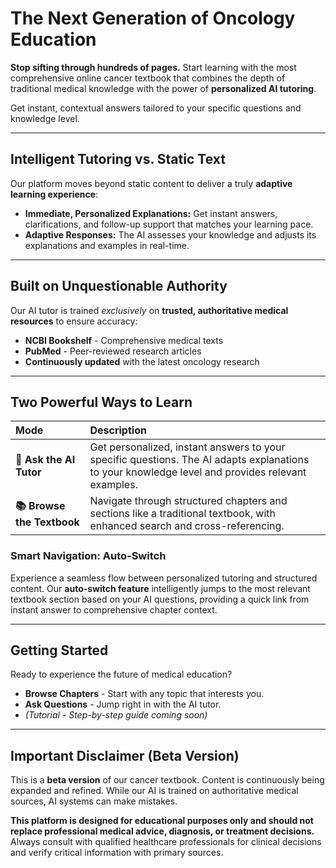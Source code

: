 # The Next Generation of Oncology Education

**Stop sifting through hundreds of pages.** Start learning with the most comprehensive online cancer textbook that combines the depth of traditional medical knowledge with the power of **personalized AI tutoring**.

Get instant, contextual answers tailored to your specific questions and knowledge level.

---

## Intelligent Tutoring vs. Static Text

Our platform moves beyond static content to deliver a truly **adaptive learning experience**:

* **Immediate, Personalized Explanations:** Get instant answers, clarifications, and follow-up support that matches your learning pace.
* **Adaptive Responses:** The AI assesses your knowledge and adjusts its explanations and examples in real-time.

---

## Built on Unquestionable Authority

Our AI tutor is trained *exclusively* on **trusted, authoritative medical resources** to ensure accuracy:

* **NCBI Bookshelf** - Comprehensive medical texts
* **PubMed** - Peer-reviewed research articles
* **Continuously updated** with the latest oncology research

---

## Two Powerful Ways to Learn

| Mode | Description |
| :--- | :--- |
| **🤖 Ask the AI Tutor** | Get personalized, instant answers to your specific questions. The AI adapts explanations to your knowledge level and provides relevant examples. |
| **📚 Browse the Textbook** | Navigate through structured chapters and sections like a traditional textbook, with enhanced search and cross-referencing. |

### Smart Navigation: Auto-Switch

Experience a seamless flow between personalized tutoring and structured content. Our **auto-switch feature** intelligently jumps to the most relevant textbook section based on your AI questions, providing a quick link from instant answer to comprehensive chapter context.

---

## Getting Started

Ready to experience the future of medical education?

* **Browse Chapters** - Start with any topic that interests you.
* **Ask Questions** - Jump right in with the AI tutor.
* *(Tutorial - Step-by-step guide coming soon)*

---

## Important Disclaimer (Beta Version)

This is a **beta version** of our cancer textbook. Content is continuously being expanded and refined. While our AI is trained on authoritative medical sources, AI systems can make mistakes.

**This platform is designed for educational purposes only and should not replace professional medical advice, diagnosis, or treatment decisions.** Always consult with qualified healthcare professionals for clinical decisions and verify critical information with primary sources.
